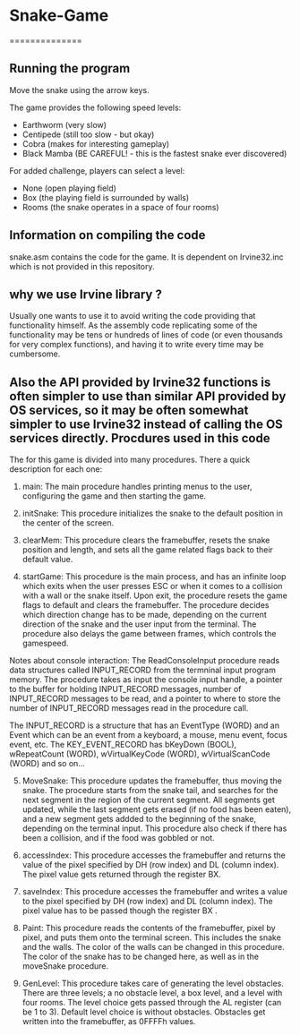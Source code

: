 # Snake-Game
==============

Running the program
-------------------
Move the snake using the arrow keys.

The game provides the following speed levels:

* Earthworm (very slow)
* Centipede (still too slow - but okay)
* Cobra (makes for interesting gameplay)
* Black Mamba (BE CAREFUL! - this is the fastest snake ever discovered)

For added challenge, players can select a level:

* None (open playing field)
* Box (the playing field is surrounded by walls)
* Rooms (the snake operates in a space of four rooms)


Information on compiling the code
---------------------------------

snake.asm contains the code for the game. It is dependent on Irvine32.inc which is not provided in this repository.

why we use Irvine library ?
---------------------------
Usually one wants to use it to avoid writing the code providing that functionality himself. As the assembly code replicating some of the functionality may be tens or hundreds of lines of code (or even thousands for very complex functions), and having it to write every time may be cumbersome.

Also the API provided by Irvine32 functions is often simpler to use than similar API provided by OS services, so it may be often somewhat simpler to use Irvine32 instead of calling the OS services directly.
Procdures used in this code
---------------------------

The for this game is divided into many procedures. There a quick description for each one:

1) main: The main procedure handles printing menus to the user, configuring the game
 and then starting the game.
 
2) initSnake: This procedure initializes the snake to the default position
in the center of the screen.

3) clearMem: This procedure clears the framebuffer, resets the snake position and length,
and sets all the game related flags back to their default value.

4) startGame: This procedure is the main process, and has an infinite loop which exits
when the user presses ESC or when it comes to a collision with a wall or the
snake itself. Upon exit, the procedure resets the game flags to default and
clears the framebuffer.
The procedure decides which direction change has to be made, depending on the
current direction of the snake and the user input from the terminal. The
procedure also delays the game between frames, which controls the gamespeed.

Notes about console interaction:
The ReadConsoleInput procedure reads data structures called INPUT_RECORD from
the termninal input program memory. The procedure takes as input the console
input handle, a pointer to the buffer for holding INPUT_RECORD messages,
number of INPUT_RECORD messages to be read, and a pointer to where to store
the number of INPUT_RECORD messages read in the procedure call.

The INPUT_RECORD is a structure that has an EventType (WORD) and an Event
which can be an event from a keyboard, a mouse, menu event, focus event, etc.
The KEY_EVENT_RECORD has bKeyDown (BOOL), wRepeatCount (WORD),
wVirtualKeyCode (WORD), wVirtualScanCode (WORD) and so on...

5) MoveSnake: This procedure updates the framebuffer, thus moving the snake. The procedure
starts from the snake tail, and searches for the next segment in the
region of the current segment. All segments get updated, while the last
segment gets erased (if no food has been eaten), and a new segment gets
addded to the beginning of the snake, depending on the terminal input.
This procedure also check if there has been a collision, and if the food was
gobbled or not.

6) accessIndex: This procedure accesses the framebuffer and returns the value of the pixel
specified by DH (row index) and DL (column index). The pixel value gets
returned through the register BX.

7) saveIndex: This procedure accesses the framebuffer and writes a value to the pixel
specified by DH (row index) and DL (column index). The pixel value has to be
passed though the register BX .

8) Paint: This procedure reads the contents of the framebuffer, pixel by pixel, and
puts them onto the terminal screen. This includes the snake and the walls.
The color of the walls can be changed in this procedure. The color of the
snake has to be changed here, as well as in the moveSnake procedure.

9) GenLevel: This procedure takes care of generating the level obstacles. There are three
levels; a no obstacle level, a box level, and a level with four rooms. The
level choice gets passed through the AL register (can be 1 to 3). Default
level choice is without obstacles.
Obstacles get written into the framebuffer, as 0FFFFh values.

